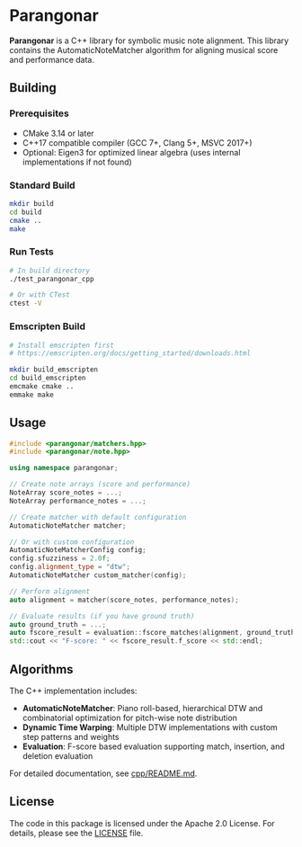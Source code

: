 # Parangonar

**Parangonar** is a C++ library for symbolic music note alignment. 
This library contains the AutomaticNoteMatcher algorithm for aligning musical score and performance data.

## Building

### Prerequisites

- CMake 3.14 or later
- C++17 compatible compiler (GCC 7+, Clang 5+, MSVC 2017+)
- Optional: Eigen3 for optimized linear algebra (uses internal implementations if not found)

### Standard Build

```bash
mkdir build
cd build
cmake ..
make
```

### Run Tests

```bash
# In build directory
./test_parangonar_cpp

# Or with CTest
ctest -V
```

### Emscripten Build

```bash
# Install emscripten first
# https://emscripten.org/docs/getting_started/downloads.html

mkdir build_emscripten
cd build_emscripten
emcmake cmake ..
emmake make
```

## Usage

```cpp
#include <parangonar/matchers.hpp>
#include <parangonar/note.hpp>

using namespace parangonar;

// Create note arrays (score and performance)
NoteArray score_notes = ...;
NoteArray performance_notes = ...;

// Create matcher with default configuration
AutomaticNoteMatcher matcher;

// Or with custom configuration
AutomaticNoteMatcherConfig config;
config.sfuzziness = 2.0f;
config.alignment_type = "dtw";
AutomaticNoteMatcher custom_matcher(config);

// Perform alignment
auto alignment = matcher(score_notes, performance_notes);

// Evaluate results (if you have ground truth)
auto ground_truth = ...;
auto fscore_result = evaluation::fscore_matches(alignment, ground_truth);
std::cout << "F-score: " << fscore_result.f_score << std::endl;
```

## Algorithms

The C++ implementation includes:

- **AutomaticNoteMatcher**: Piano roll-based, hierarchical DTW and combinatorial optimization for pitch-wise note distribution
- **Dynamic Time Warping**: Multiple DTW implementations with custom step patterns and weights
- **Evaluation**: F-score based evaluation supporting match, insertion, and deletion evaluation

For detailed documentation, see [cpp/README.md](cpp/README.md).

## License

The code in this package is licensed under the Apache 2.0 License. For details,
please see the [LICENSE](LICENSE) file.